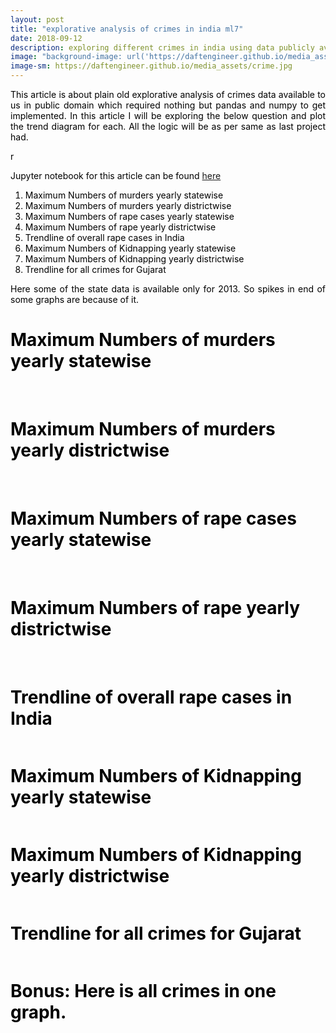 ```yaml
---
layout: post
title: "explorative analysis of crimes in india ml7"
date: 2018-09-12
description: exploring different crimes in india using data publicly available about it.
image: "background-image: url('https://daftengineer.github.io/media_assets/crime.jpg');"
image-sm: https://daftengineer.github.io/media_assets/crime.jpg
---
```


<div style="color:black;"><p></p>
 <p style="text-align:justify;">This article is about plain old explorative analysis of crimes data available to us in public domain which required nothing but pandas and numpy to get implemented. In this article I will be exploring the below question and plot the trend diagram for each. All the logic will be as per same as last project had.</p>r
 <p style="text-align:justify;">Jupyter notebook for this article can be found <a href="https://github.com/daftengineer/MachineLearningProjects/blob/master/Crimes_in_india.ipynb">here</a></p>
 <ol>
  <li>Maximum Numbers of murders yearly statewise</li>
  <li>Maximum Numbers of murders yearly districtwise</li>
  <li>Maximum Numbers of rape cases yearly statewise</li>
  <li>Maximum Numbers of rape yearly districtwise</li>
  <li>Trendline of overall rape cases in India</li>
  <li>Maximum Numbers of Kidnapping yearly statewise</li>
  <li>Maximum Numbers of Kidnapping yearly districtwise</li>
  <li>Trendline for all crimes for Gujarat</li>
 </ol>
 <p style="text-align:justify;">Here some of the state data is available only for 2013. So spikes in end of some graphs are because of it. </p>
 <h1>Maximum Numbers of murders yearly statewise</h1>
 <img src="" />
 <img src="" />
  <h1>Maximum Numbers of murders yearly districtwise</h1>
 <img src="" />
 <img src="" />
  <h1>Maximum Numbers of rape cases yearly statewise</h1>
 <img src="" />
 <img src="" />
  <h1>Maximum Numbers of rape yearly districtwise</h1>
 <img src="" />
 <img src="" />
  <h1>Trendline of overall rape cases in India</h1>
 <img src="" />
  <h1>Maximum Numbers of Kidnapping yearly statewise</h1>
 <img src="" />
  <h1>Maximum Numbers of Kidnapping yearly districtwise</h1>
 <img src="" />
  <h1>Trendline for all crimes for Gujarat</h1>
 <img src="" />
 <h1>Bonus: Here is all crimes in one graph.</h1>
 <img src="" />
 <p style="text-align:justify;"></p>
 <p style="text-align:justify;"></p>
 <p style="text-align:justify;"></p>
 <p style="text-align:justify;"></p>


 </div>

